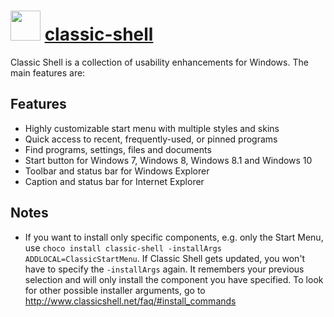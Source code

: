 ﻿# <img src="https://cdn.jsdelivr.net/gh/chocolatey/chocolatey-coreteampackages@5c233ebee7980ad20558f79748a56f8ff71aa06c/icons/classic-shell.png" width="48" height="48"/> [classic-shell](https://chocolatey.org/packages/classic-shell)


Classic Shell is a collection of usability enhancements for Windows. The main features are:

## Features

- Highly customizable start menu with multiple styles and skins
- Quick access to recent, frequently-used, or pinned programs
- Find programs, settings, files and documents
- Start button for Windows 7, Windows 8, Windows 8.1 and Windows 10
- Toolbar and status bar for Windows Explorer
- Caption and status bar for Internet Explorer

## Notes

- If you want to install only specific components, e.g. only the Start Menu, use
`choco install classic-shell -installArgs ADDLOCAL=ClassicStartMenu`. If Classic Shell gets updated, you won't have to specify the `-installArgs` again. It remembers your previous selection and will only install the component you have specified. To look for other possible installer arguments, go to http://www.classicshell.net/faq/#install_commands

